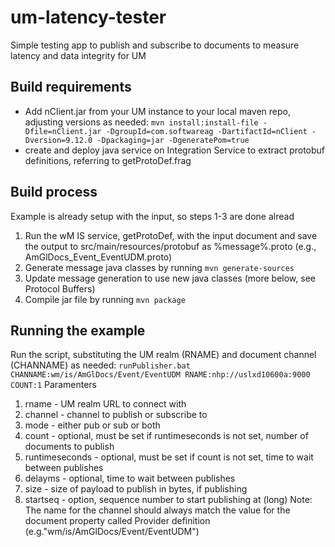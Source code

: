 # um-latency-tester
Simple testing app to publish and subscribe to documents to measure latency and data integrity for UM

## Build requirements
 - Add nClient.jar from your UM instance to your local maven repo, adjusting versions as needed:
 `mvn install:install-file -Dfile=nClient.jar -DgroupId=com.softwareag -DartifactId=nClient -Dversion=9.12.0 -Dpackaging=jar -DgeneratePom=true`
 - create and deploy java service on Integration Service to extract protobuf definitions, referring to getProtoDef.frag
 
## Build process
Example is already setup with the input, so steps 1-3 are done alread
 1. Run the wM IS service, getProtoDef, with the input document and save the output to src/main/resources/protobuf as %message%.proto (e.g., AmGlDocs_Event_EventUDM.proto)
 2. Generate message java classes by running `mvn generate-sources`
 3. Update message generation to use new java classes (more below, see Protocol Buffers)
 4. Compile jar file by running `mvn package`
 
 ## Running the example
Run the script, substituting the UM realm (RNAME) and document channel (CHANNAME) as needed:
 `runPublisher.bat CHANNAME:wm/is/AmGlDocs/Event/EventUDM RNAME:nhp://uslxd10600a:9000 COUNT:1`
Paramenters
 1. rname - UM realm URL to connect with
 2. channel - channel to publish or subscribe to
 3. mode - either pub or sub or both
 4. count - optional, must be set if runtimeseconds is not set, number of documents to publish
 5. runtimeseconds - optional, must be set if count is not set, time to wait between publishes
 5. delayms - optional, time to wait between publishes
 6. size - size of payload to publish in bytes, if publishing
 7. startseq - option, sequence number to start publishing at (long)
Note:  The name for the channel should always match the value for the document property called Provider definition (e.g."wm/is/AmGlDocs/Event/EventUDM")
